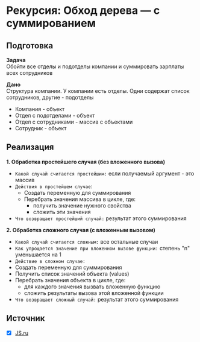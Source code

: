 # Рекурсия:  Обход дерева — с суммированием


## Подготовка
**Задача**<br/>
Обойти все отделы и подотделы компании и суммировать зарплаты всех сотрудников

**Дано**<br/>
Структура компании. У компании есть отделы. Одни содержат список сотрудников, другие - подотделы
- Компания - объект
- Отдел с подотделами - объект
- Отдел с сотрудниками - массив с объектами
- Сотрудник - объект


## Реализация
**1. Обработка простейшего случая (без вложенного вызова)**
- `Какой случай считается простейшим:` если получаемый аргумент - это массив
- `Действия в простейшем случае`:
  - Создать переменную для суммирования
  - Перебрать значения массива в цикле, где:
    - получить значение нужного свойства
    - сложить эти значения
- `Что возвращает простейший случай:` результат этого суммирования

**2. Обработка сложного случая (с вложенным вызовом)**
- `Какой случай считается сложным:` все остальные случаи
- `Как упрощается значение при вложенном вызове функции:` степень "n" уменьшается на 1
- `Действие в сложном случае:`
- Создать переменную для суммирования
- Получить список значений объекта (values)
- Перебрать значения объекта в цикле, где:
  - для каждого значения вызвать вложенную функцию
  - сложить результаты вызова этой вложенной функции
- `Что возвращает сложный случай:` результат этого суммирования




## Источник
- [x] [JS.ru](https://learn.javascript.ru/recursion#rekursivnye-obhody)